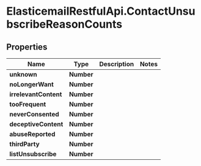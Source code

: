 # ElasticemailRestfulApi.ContactUnsubscribeReasonCounts

## Properties
Name | Type | Description | Notes
------------ | ------------- | ------------- | -------------
**unknown** | **Number** |  | 
**noLongerWant** | **Number** |  | 
**irrelevantContent** | **Number** |  | 
**tooFrequent** | **Number** |  | 
**neverConsented** | **Number** |  | 
**deceptiveContent** | **Number** |  | 
**abuseReported** | **Number** |  | 
**thirdParty** | **Number** |  | 
**listUnsubscribe** | **Number** |  | 


